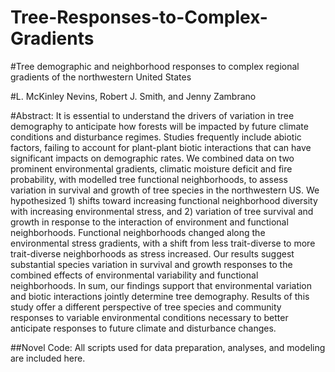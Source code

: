 # Tree-Responses-to-Complex-Gradients

#Tree demographic and neighborhood responses to complex regional gradients of the northwestern United States

#L. McKinley Nevins, Robert J. Smith, and Jenny Zambrano

#Abstract:
It is essential to understand the drivers of variation in tree demography to anticipate how forests will be 
impacted by future climate conditions and disturbance regimes. Studies frequently include abiotic factors, 
failing to account for plant-plant biotic interactions that can have significant impacts on demographic rates. 
We combined data on two prominent environmental gradients, climatic moisture deficit and fire probability, 
with modelled tree functional neighborhoods, to assess variation in survival and growth of tree species in 
the northwestern US. We hypothesized 1) shifts toward increasing functional neighborhood diversity with 
increasing environmental stress, and 2) variation of tree survival and growth in response to the interaction 
of environment and functional neighborhoods. Functional neighborhoods changed along the environmental stress 
gradients, with a shift from less trait-diverse to more trait-diverse neighborhoods as stress increased. Our 
results suggest substantial species variation in survival and growth responses to the combined effects of 
environmental variability and functional neighborhoods. In sum, our findings support that environmental 
variation and biotic interactions jointly determine tree demography. Results of this study offer a different 
perspective of tree species and community responses to variable environmental conditions necessary to better 
anticipate responses to future climate and disturbance changes.

##Novel Code:
All scripts used for data preparation, analyses, and modeling are included here. 


